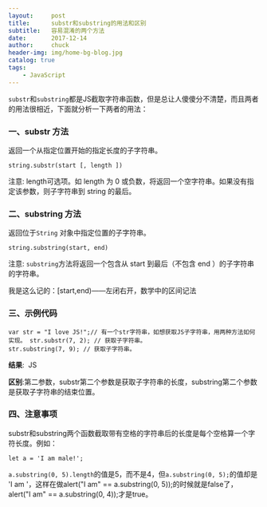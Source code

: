 ```yaml
---
layout:     post                   
title:      substr和substring的用法和区别            
subtitle:   容易混淆的两个方法
date:       2017-12-14
author:     chuck
header-img: img/home-bg-blog.jpg
catalog: true                      
tags:                               
    - JavaScript
---
```



`substr`和`substring`都是JS截取字符串函数，但是总让人傻傻分不清楚，而且两者的用法很相近，下面就分析一下两者的用法：

### 一、substr 方法

返回一个从指定位置开始的指定长度的子字符串。 

```
string.substr(start [, length ])
```

注意: length可选项。如 length 为 0 或负数，将返回一个空字符串。如果没有指定该参数，则子字符串到 string 的最后。

### 二、substring 方法

返回位于`String` 对象中指定位置的子字符串。

```
string.substring(start, end)
```

注意:
`substring`方法将返回一个包含从 start 到最后（不包含 end ）的子字符串的字符串。

我是这么记的：[start,end)——左闭右开，数学中的区间记法

### 三、示例代码


```
var str = "I love JS!";// 有一个str字符串，如想获取JS子字符串，用两种方法如何实现。 str.substr(7, 2); // 获取子字符串。
str.substring(7, 9); // 获取子字符串。
```
**结果**:  JS

**区别**:第二参数，substr第二个参数是获取子字符串的长度，substring第二个参数是获取子字符串的结束位置。

### 四、注意事项

substr和substring两个函数截取带有空格的字符串后的长度是每个空格算一个字符长度。例如：

```
let a = 'I am male!';
```

`a.substring(0, 5).length`的值是5，而不是4，但`a.substring(0, 5);`的值却是 'I am '，这样在做alert("I am" == a.substring(0, 5));的时候就是false了，alert("I am" == a.substring(0, 4));才是true。



